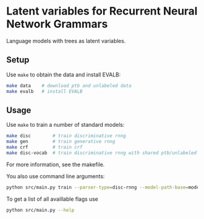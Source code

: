 # Latent variables for Recurrent Neural Network Grammars
Language models with trees as latent variables.

## Setup
Use `make` to obtain the data and install EVALB:
```bash
make data    # download ptb and unlabeled data
make evalb   # install EVALB
```

## Usage
Use `make` to train a number of standard models:
```bash
make disc        # train discriminative rnng
make gen         # train generative rnng
make crf         # train crf
make disc-vocab  # train discriminative rnng with shared ptb/unlabeled vocabulary
```
For more information, see the makefile.

You also use command line arguments:
```bash
python src/main.py train --parser-type=disc-rnng --model-path-base=models/disc-rnng
```
To get a list of all availlable flags use
```bash
python src/main.py --help
```

